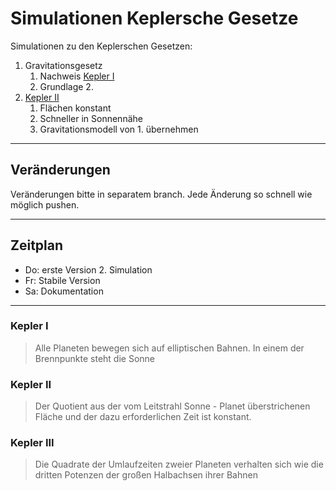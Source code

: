 # Simulationen Keplersche Gesetze

Simulationen zu den Keplerschen Gesetzen:

1. Gravitationsgesetz
   1. Nachweis [Kepler I](#kepler-i)
   2. Grundlage 2.
2. [Kepler II](#kepler-ii)
   1. Flächen konstant
   2. Schneller in Sonnennähe
   3. Gravitationsmodell von 1. übernehmen

---
## Veränderungen

Veränderungen bitte in separatem branch.
Jede Änderung so schnell wie möglich pushen. 

---
## Zeitplan

* Do: erste Version 2. Simulation
* Fr: Stabile Version
* Sa: Dokumentation

---
### Kepler I

> Alle Planeten bewegen sich auf elliptischen Bahnen. In einem der Brennpunkte steht die Sonne


### Kepler II

> Der Quotient aus der vom Leitstrahl Sonne - Planet überstrichenen
> Fläche und der dazu erforderlichen Zeit ist konstant.


### Kepler III

> Die Quadrate der Umlaufzeiten zweier Planeten verhalten sich
> wie die dritten Potenzen der großen Halbachsen ihrer Bahnen
